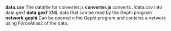 **data.csv** The datafile for converter.js
**converter.js** converts ./data.csv into data.gexf
**data.gexf** XML data that can be read by the Gephi program
**network.gephi** Can be opened n the Gephi program and contains a network using ForceAtlas2 of the data.
